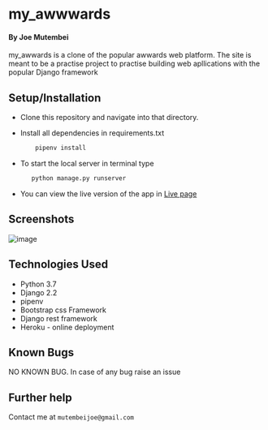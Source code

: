 # my_awwwards

#### By Joe Mutembei
my_awwards is a clone of the popular awwards web platform. The site is meant to be a practise project to practise building web apllications with the popular Django framework
## Setup/Installation
* Clone this repository and navigate into that directory.
* Install all dependencies in requirements.txt

    ```bash
        pipenv install
    ```
* To start the local server in terminal type
     ```bash
        python manage.py runserver
    ```
* You can view the live version of the app in [Live page](https://my-awwwards.herokuapp.com/ "my_awwwards")

## Screenshots
![image](https://github.com/Mutembeijoe/personalis-gallery/blob/master/screenshot/my_awwards.png)


## Technologies Used
+ Python 3.7
+ Django 2.2
+ pipenv
+ Bootstrap css Framework
+ Django rest framework
+ Heroku - online deployment

## Known Bugs
  NO KNOWN BUG. In case of any bug raise an issue
## Further help
Contact me at  `mutembeijoe@gmail.com`
